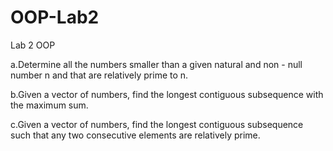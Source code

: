 # OOP-Lab2
Lab 2 OOP 

a.Determine all the numbers smaller than a given natural and non - null number n and that are
relatively prime to n.

b.Given a vector of numbers, find the longest contiguous subsequence with the maximum sum.

c.Given a vector of numbers, find the longest contiguous subsequence such that any two
consecutive elements are relatively prime.

